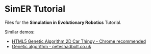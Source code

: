 # SimER Tutorial

Files for the **Simulation in Evolutionary Robotics** Tutorial.

Similar demos:

- [HTML5 Genetic Algorithm 2D Car Thingy - Chrome recommended](https://rednuht.org/genetic_cars_2/)
- [Genetic algorithm - peteshadbolt.co.uk](https://peteshadbolt.co.uk/posts/ga/)
